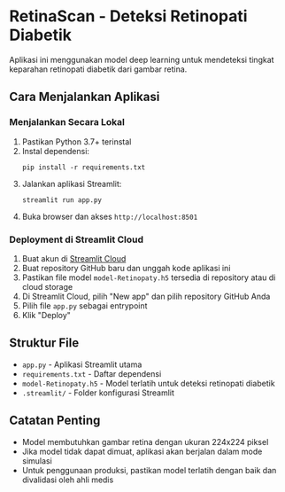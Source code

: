# RetinaScan - Deteksi Retinopati Diabetik

Aplikasi ini menggunakan model deep learning untuk mendeteksi tingkat keparahan retinopati diabetik dari gambar retina.

## Cara Menjalankan Aplikasi

### Menjalankan Secara Lokal

1. Pastikan Python 3.7+ terinstal
2. Instal dependensi:
   ```
   pip install -r requirements.txt
   ```
3. Jalankan aplikasi Streamlit:
   ```
   streamlit run app.py
   ```
4. Buka browser dan akses `http://localhost:8501`

### Deployment di Streamlit Cloud

1. Buat akun di [Streamlit Cloud](https://streamlit.io/cloud)
2. Buat repository GitHub baru dan unggah kode aplikasi ini
3. Pastikan file model `model-Retinopaty.h5` tersedia di repository atau di cloud storage
4. Di Streamlit Cloud, pilih "New app" dan pilih repository GitHub Anda
5. Pilih file `app.py` sebagai entrypoint
6. Klik "Deploy"

## Struktur File

- `app.py` - Aplikasi Streamlit utama
- `requirements.txt` - Daftar dependensi
- `model-Retinopaty.h5` - Model terlatih untuk deteksi retinopati diabetik
- `.streamlit/` - Folder konfigurasi Streamlit

## Catatan Penting

- Model membutuhkan gambar retina dengan ukuran 224x224 piksel
- Jika model tidak dapat dimuat, aplikasi akan berjalan dalam mode simulasi
- Untuk penggunaan produksi, pastikan model terlatih dengan baik dan divalidasi oleh ahli medis